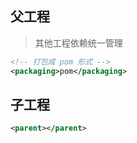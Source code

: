 ## 父工程

> 其他工程依赖统一管理

```xml
<!-- 打包成 pom 形式 -->
<packaging>pom</packaging>
```
## 子工程

```xml
<parent></parent>
```